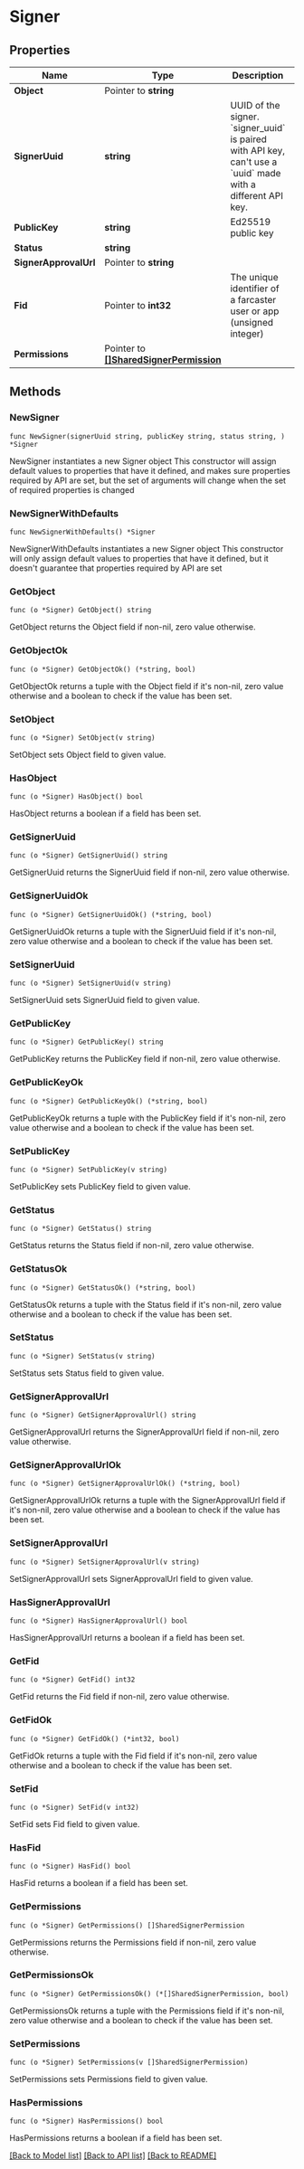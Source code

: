 # Signer

## Properties

Name | Type | Description | Notes
------------ | ------------- | ------------- | -------------
**Object** | Pointer to **string** |  | [optional] 
**SignerUuid** | **string** | UUID of the signer. &#x60;signer_uuid&#x60; is paired with API key, can&#39;t use a &#x60;uuid&#x60; made with a different API key. | 
**PublicKey** | **string** | Ed25519 public key | 
**Status** | **string** |  | 
**SignerApprovalUrl** | Pointer to **string** |  | [optional] 
**Fid** | Pointer to **int32** | The unique identifier of a farcaster user or app (unsigned integer) | [optional] 
**Permissions** | Pointer to [**[]SharedSignerPermission**](SharedSignerPermission.md) |  | [optional] 

## Methods

### NewSigner

`func NewSigner(signerUuid string, publicKey string, status string, ) *Signer`

NewSigner instantiates a new Signer object
This constructor will assign default values to properties that have it defined,
and makes sure properties required by API are set, but the set of arguments
will change when the set of required properties is changed

### NewSignerWithDefaults

`func NewSignerWithDefaults() *Signer`

NewSignerWithDefaults instantiates a new Signer object
This constructor will only assign default values to properties that have it defined,
but it doesn't guarantee that properties required by API are set

### GetObject

`func (o *Signer) GetObject() string`

GetObject returns the Object field if non-nil, zero value otherwise.

### GetObjectOk

`func (o *Signer) GetObjectOk() (*string, bool)`

GetObjectOk returns a tuple with the Object field if it's non-nil, zero value otherwise
and a boolean to check if the value has been set.

### SetObject

`func (o *Signer) SetObject(v string)`

SetObject sets Object field to given value.

### HasObject

`func (o *Signer) HasObject() bool`

HasObject returns a boolean if a field has been set.

### GetSignerUuid

`func (o *Signer) GetSignerUuid() string`

GetSignerUuid returns the SignerUuid field if non-nil, zero value otherwise.

### GetSignerUuidOk

`func (o *Signer) GetSignerUuidOk() (*string, bool)`

GetSignerUuidOk returns a tuple with the SignerUuid field if it's non-nil, zero value otherwise
and a boolean to check if the value has been set.

### SetSignerUuid

`func (o *Signer) SetSignerUuid(v string)`

SetSignerUuid sets SignerUuid field to given value.


### GetPublicKey

`func (o *Signer) GetPublicKey() string`

GetPublicKey returns the PublicKey field if non-nil, zero value otherwise.

### GetPublicKeyOk

`func (o *Signer) GetPublicKeyOk() (*string, bool)`

GetPublicKeyOk returns a tuple with the PublicKey field if it's non-nil, zero value otherwise
and a boolean to check if the value has been set.

### SetPublicKey

`func (o *Signer) SetPublicKey(v string)`

SetPublicKey sets PublicKey field to given value.


### GetStatus

`func (o *Signer) GetStatus() string`

GetStatus returns the Status field if non-nil, zero value otherwise.

### GetStatusOk

`func (o *Signer) GetStatusOk() (*string, bool)`

GetStatusOk returns a tuple with the Status field if it's non-nil, zero value otherwise
and a boolean to check if the value has been set.

### SetStatus

`func (o *Signer) SetStatus(v string)`

SetStatus sets Status field to given value.


### GetSignerApprovalUrl

`func (o *Signer) GetSignerApprovalUrl() string`

GetSignerApprovalUrl returns the SignerApprovalUrl field if non-nil, zero value otherwise.

### GetSignerApprovalUrlOk

`func (o *Signer) GetSignerApprovalUrlOk() (*string, bool)`

GetSignerApprovalUrlOk returns a tuple with the SignerApprovalUrl field if it's non-nil, zero value otherwise
and a boolean to check if the value has been set.

### SetSignerApprovalUrl

`func (o *Signer) SetSignerApprovalUrl(v string)`

SetSignerApprovalUrl sets SignerApprovalUrl field to given value.

### HasSignerApprovalUrl

`func (o *Signer) HasSignerApprovalUrl() bool`

HasSignerApprovalUrl returns a boolean if a field has been set.

### GetFid

`func (o *Signer) GetFid() int32`

GetFid returns the Fid field if non-nil, zero value otherwise.

### GetFidOk

`func (o *Signer) GetFidOk() (*int32, bool)`

GetFidOk returns a tuple with the Fid field if it's non-nil, zero value otherwise
and a boolean to check if the value has been set.

### SetFid

`func (o *Signer) SetFid(v int32)`

SetFid sets Fid field to given value.

### HasFid

`func (o *Signer) HasFid() bool`

HasFid returns a boolean if a field has been set.

### GetPermissions

`func (o *Signer) GetPermissions() []SharedSignerPermission`

GetPermissions returns the Permissions field if non-nil, zero value otherwise.

### GetPermissionsOk

`func (o *Signer) GetPermissionsOk() (*[]SharedSignerPermission, bool)`

GetPermissionsOk returns a tuple with the Permissions field if it's non-nil, zero value otherwise
and a boolean to check if the value has been set.

### SetPermissions

`func (o *Signer) SetPermissions(v []SharedSignerPermission)`

SetPermissions sets Permissions field to given value.

### HasPermissions

`func (o *Signer) HasPermissions() bool`

HasPermissions returns a boolean if a field has been set.


[[Back to Model list]](../README.md#documentation-for-models) [[Back to API list]](../README.md#documentation-for-api-endpoints) [[Back to README]](../README.md)


